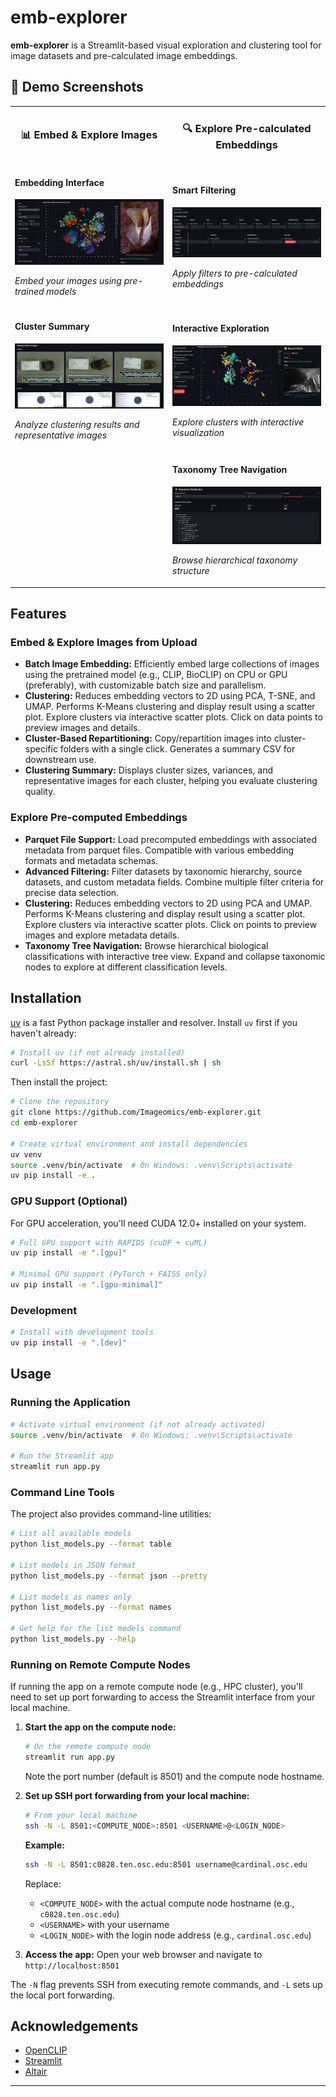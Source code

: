 # emb-explorer

**emb-explorer** is a Streamlit-based visual exploration and clustering tool for image datasets and pre-calculated image embeddings. 

## 🎯 Demo Screenshots

<table>
  <tr>
    <td width="50%" align="center">
      <h3>📊 Embed & Explore Images</h3>
    </td>
    <td width="50%" align="center">
      <h3>🔍 Explore Pre-calculated Embeddings</h3>
    </td>
  </tr>
  <tr>
    <td width="50%">
      <h4>Embedding Interface</h4>
      <img src="docs/images/app_screenshot_1.png" alt="Embedding Clusters" width="100%">
      <p><em>Embed your images using pre-trained models</em></p>
    </td>
    <td width="50%">
      <h4>Smart Filtering</h4>
      <img src="docs/images/app_screenshot_filter.png" alt="Precalculated Embedding Filters" width="100%">
      <p><em>Apply filters to pre-calculated embeddings</em></p>
    </td>
  </tr>
  <tr>
    <td width="50%">
      <h4>Cluster Summary</h4>
      <img src="docs/images/app_screenshot_2.png" alt="Cluster Summary" width="100%">
      <p><em>Analyze clustering results and representative images</em></p>
    </td>
    <td width="50%">
      <h4>Interactive Exploration</h4>
      <img src="docs/images/app_screenshot_cluster.png" alt="Precalculated Embedding Clusters" width="100%">
      <p><em>Explore clusters with interactive visualization</em></p>
    </td>
  </tr>
  <tr>
    <td width="50%">
      <!-- Empty cell for Page 1 -->
    </td>
    <td width="50%">
      <h4>Taxonomy Tree Navigation</h4>
      <img src="docs/images/app_screenshot_taxon_tree.png" alt="Precalculated Embedding Taxon Tree" width="100%">
      <p><em>Browse hierarchical taxonomy structure</em></p>
    </td>
  </tr>
</table>


## Features

### Embed & Explore Images from Upload

* **Batch Image Embedding:**
  Efficiently embed large collections of images using the pretrained model (e.g., CLIP, BioCLIP) on CPU or GPU (preferably), with customizable batch size and parallelism. 
* **Clustering:**
  Reduces embedding vectors to 2D using PCA, T-SNE, and UMAP. Performs K-Means clustering and display result using a scatter plot. Explore clusters via interactive scatter plots. Click on data points to preview images and details.
* **Cluster-Based Repartitioning:**
  Copy/repartition images into cluster-specific folders with a single click. Generates a summary CSV for downstream use.
* **Clustering Summary:**
  Displays cluster sizes, variances, and representative images for each cluster, helping you evaluate clustering quality.

### Explore Pre-computed Embeddings

* **Parquet File Support:**
  Load precomputed embeddings with associated metadata from parquet files. Compatible with various embedding formats and metadata schemas.
* **Advanced Filtering:**
  Filter datasets by taxonomic hierarchy, source datasets, and custom metadata fields. Combine multiple filter criteria for precise data selection.
* **Clustering:**
  Reduces embedding vectors to 2D using PCA and UMAP. Performs K-Means clustering and display result using a scatter plot. Explore clusters via interactive scatter plots. Click on points to preview images and explore metadata details.
* **Taxonomy Tree Navigation:**
  Browse hierarchical biological classifications with interactive tree view. Expand and collapse taxonomic nodes to explore at different classification levels.

## Installation

[uv](https://docs.astral.sh/uv/) is a fast Python package installer and resolver. Install `uv` first if you haven't already:

```bash
# Install uv (if not already installed)
curl -LsSf https://astral.sh/uv/install.sh | sh
```

Then install the project:

```bash
# Clone the repository
git clone https://github.com/Imageomics/emb-explorer.git
cd emb-explorer

# Create virtual environment and install dependencies
uv venv
source .venv/bin/activate  # On Windows: .venv\Scripts\activate
uv pip install -e .
```

### GPU Support (Optional)

For GPU acceleration, you'll need CUDA 12.0+ installed on your system.

```bash
# Full GPU support with RAPIDS (cuDF + cuML)
uv pip install -e ".[gpu]"

# Minimal GPU support (PyTorch + FAISS only)
uv pip install -e ".[gpu-minimal]"
```

### Development

```bash
# Install with development tools
uv pip install -e ".[dev]"
```

## Usage

### Running the Application

```bash
# Activate virtual environment (if not already activated)
source .venv/bin/activate  # On Windows: .venv\Scripts\activate

# Run the Streamlit app
streamlit run app.py
```

### Command Line Tools

The project also provides command-line utilities:

```bash
# List all available models
python list_models.py --format table

# List models in JSON format
python list_models.py --format json --pretty

# List models as names only
python list_models.py --format names

# Get help for the list models command
python list_models.py --help
```

### Running on Remote Compute Nodes

If running the app on a remote compute node (e.g., HPC cluster), you'll need to set up port forwarding to access the Streamlit interface from your local machine.

1. **Start the app on the compute node:**
   ```bash
   # On the remote compute node
   streamlit run app.py
   ```
   Note the port number (default is 8501) and the compute node hostname.

2. **Set up SSH port forwarding from your local machine:**
   ```bash
   # From your local machine
   ssh -N -L 8501:<COMPUTE_NODE>:8501 <USERNAME>@<LOGIN_NODE>
   ```
   
   **Example:**
   ```bash
   ssh -N -L 8501:c0828.ten.osc.edu:8501 username@cardinal.osc.edu
   ```
   
   Replace:
   - `<COMPUTE_NODE>` with the actual compute node hostname (e.g., `c0828.ten.osc.edu`)
   - `<USERNAME>` with your username
   - `<LOGIN_NODE>` with the login node address (e.g., `cardinal.osc.edu`)

3. **Access the app:**
   Open your web browser and navigate to `http://localhost:8501`

The `-N` flag prevents SSH from executing remote commands, and `-L` sets up the local port forwarding.



## Acknowledgements

* [OpenCLIP](https://github.com/mlfoundations/open_clip)
* [Streamlit](https://streamlit.io/)
* [Altair](https://altair-viz.github.io/)

---